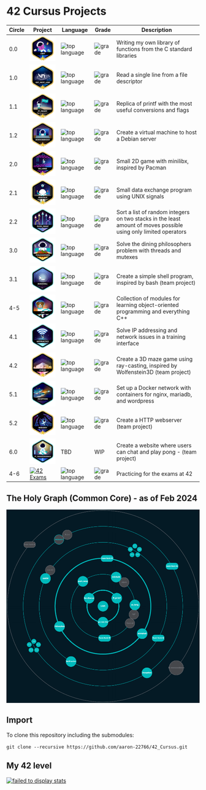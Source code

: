 # 42 Cursus Projects

| Circle | Project | Language | Grade | Description |
|--------|---------|----------|-------|-------------|
| 0.0 | [![libft](https://github.com/aaron-22766/aaron-22766/blob/main/42-badges/libftm.png)](https://github.com/aaron-22766/42_libft) | ![top language](https://img.shields.io/github/languages/top/aaron-22766/42_libft) | ![grade](https://img.shields.io/badge/125%25-success) | Writing my own library of functions from the C standard libraries |
| 1.0 | [![get_next_line](https://github.com/aaron-22766/aaron-22766/blob/main/42-badges/get_next_linem.png)](https://github.com/aaron-22766/42_get_next_line) | ![top language](https://img.shields.io/github/languages/top/aaron-22766/42_get_next_line) | ![grade](https://img.shields.io/badge/125%25-success) | Read a single line from a file descriptor |
| 1.1 | [![ft_printf](https://github.com/aaron-22766/aaron-22766/blob/main/42-badges/ft_printfm.png)](https://github.com/aaron-22766/42_ft_printf) | ![top language](https://img.shields.io/github/languages/top/aaron-22766/42_ft_printf) | ![grade](https://img.shields.io/badge/125%25-success) | Replica of printf with the most useful conversions and flags |
| 1.2 | [![born2beroot](https://github.com/aaron-22766/aaron-22766/blob/main/42-badges/born2berootm.png)](https://github.com/aaron-22766/42_born2beroot) | ![top language](https://img.shields.io/github/languages/top/aaron-22766/42_born2beroot) | ![grade](https://img.shields.io/badge/110%25-success) | Create a virtual machine to host a Debian server |
| 2.0 | [![so_long](https://github.com/aaron-22766/aaron-22766/blob/main/42-badges/so_longm.png)](https://github.com/aaron-22766/42_so_long) | ![top language](https://img.shields.io/github/languages/top/aaron-22766/42_so_long) | ![grade](https://img.shields.io/badge/125%25-success) | Small 2D game with minilibx, inspired by Pacman |
| 2.1 | [![minitalk](https://github.com/aaron-22766/aaron-22766/blob/main/42-badges/minitalkm.png)](https://github.com/aaron-22766/42_minitalk) | ![top language](https://img.shields.io/github/languages/top/aaron-22766/42_minitalk) | ![grade](https://img.shields.io/badge/125%25-success) | Small data exchange program using UNIX signals |
| 2.2 | [![push_swap](https://github.com/aaron-22766/aaron-22766/blob/main/42-badges/push_swape.png)](https://github.com/aaron-22766/42_push_swap) | ![top language](https://img.shields.io/github/languages/top/aaron-22766/42_push_swap) | ![grade](https://img.shields.io/badge/100%25-success) | Sort a list of random integers on two stacks in the least amount of moves possible using only limited operators |
| 3.0 | [![philosophers](https://github.com/aaron-22766/aaron-22766/blob/main/42-badges/philosopherse.png)](https://github.com/aaron-22766/42_philosophers) | ![top language](https://img.shields.io/github/languages/top/aaron-22766/42_philosophers) | ![grade](https://img.shields.io/badge/100%25-success) | Solve the dining philosophers problem with threads and mutexes |
| 3.1 | [![minishell](https://github.com/aaron-22766/aaron-22766/blob/main/42-badges/minishelle.png)](https://github.com/aaron-22766/42_minishell) | ![top language](https://img.shields.io/github/languages/top/aaron-22766/42_minishell) |  ![grade](https://img.shields.io/badge/101%25-success) | Create a simple shell program, inspired by bash (team project) |
| 4-5 | [![CPP](https://github.com/aaron-22766/aaron-22766/blob/main/42-badges/cppe.png)](https://github.com/aaron-22766/42_CPP) | ![top language](https://img.shields.io/github/languages/top/aaron-22766/42_CPP) | ![grade](https://img.shields.io/badge/100%25-success) | Collection of modules for learning object-oriented programming and everything C++ |
| 4.1 | [![netpractice](https://github.com/aaron-22766/aaron-22766/blob/main/42-badges/netpracticee.png)](https://github.com/aaron-22766/42_netpractice) | ![top language](https://img.shields.io/github/languages/top/aaron-22766/42_netpractice) | ![grade](https://img.shields.io/badge/100%25-success) | Solve IP addressing and network issues in a training interface |
| 4.2 | [![cub3D](https://github.com/aaron-22766/aaron-22766/blob/main/42-badges/cub3dm.png)](https://github.com/aaron-22766/42_cub3D) | ![top language](https://img.shields.io/github/languages/top/aaron-22766/42_cub3D) |  ![grade](https://img.shields.io/badge/125%25-success) | Create a 3D maze game using ray-casting, inspired by Wolfenstein3D (team project) |
| 5.1 | [![inception](https://github.com/aaron-22766/aaron-22766/blob/main/42-badges/inceptione.png)](https://github.com/aaron-22766/42_inception) | ![top language](https://img.shields.io/github/languages/top/aaron-22766/42_inception) | ![grade](https://img.shields.io/badge/100%25-success) | Set up a Docker network with containers for nginx, mariadb, and wordpress |
| 5.2 | [![webserv](https://github.com/aaron-22766/aaron-22766/blob/main/42-badges/webservm.png)](https://github.com/aaron-22766/42_webserv) | ![top language](https://img.shields.io/github/languages/top/aaron-22766/42_webserv?exclude=html) | ![grade](https://img.shields.io/badge/110%25-success) | Create a HTTP webserver (team project) |
| 6.0 | ![ft_transcendance](https://github.com/aaron-22766/aaron-22766/blob/main/42-badges/ft_transcendencee.png) | TBD | WIP | Create a website where users can chat and play pong - (team project) |
| 4-6 | [![42 Exams](https://img.shields.io/badge/Exams-1E1E1E?style=for-the-badge&logo=42&logoColor=white)](https://github.com/aaron-22766/42_Exams) | ![top language](https://img.shields.io/github/languages/top/aaron-22766/42_Exams) | ![grade](https://img.shields.io/badge/100%25-success) | Practicing for the exams at 42 |
<!--
| 6.0 | [![ft_transcendance](https://github.com/aaron-22766/aaron-22766/blob/main/42-badges/ft_transcendencee.png)](https://github.com/aaron-22766/42_webserv) | ![top language](https://img.shields.io/github/languages/top/aaron-22766/42_webserv) | ![grade](https://img.shields.io/badge/100%25-success) | Create a website where users can chat and play pong (team project) |
-->


## The Holy Graph (Common Core) - as of Feb 2024

![Holy Graph](https://github.com/aaron-22766/aaron-22766/blob/main/bin/images/Holy%20Graph.png)

## Import

To clone this repository including the submodules:
```
git clone --recursive https://github.com/aaron-22766/42_Cursus.git
```

## My 42 level

[![failed to display stats](https://badge.mediaplus.ma/honeytones/arabenst?1337Badge=off&UM6P=off)](https://github.com/oakoudad/badge42)
